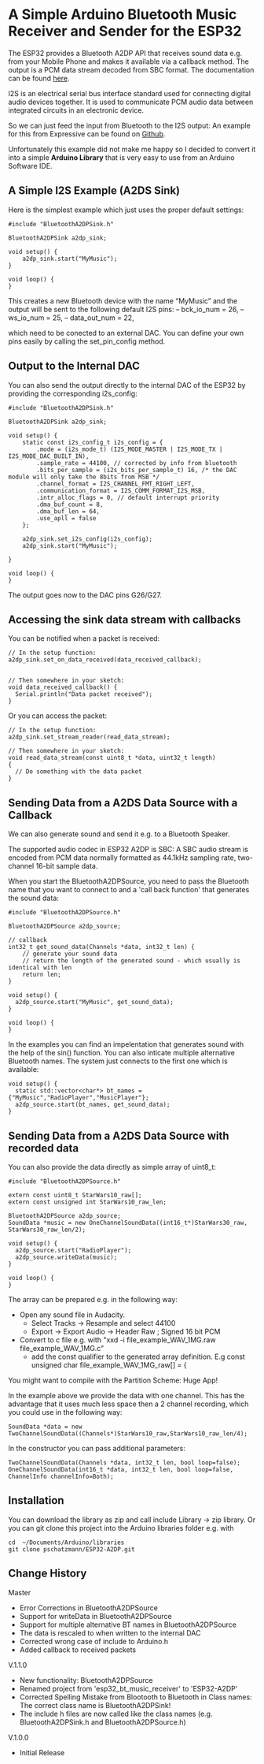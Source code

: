 # A Simple Arduino Bluetooth Music Receiver and Sender for the ESP32

The ESP32 provides a Bluetooth A2DP API that receives sound data e.g. from your Mobile Phone and makes it available via a callback method. The output is a PCM data stream decoded from SBC format. The documentation can be found [here](https://docs.espressif.com/projects/esp-idf/en/latest/esp32/api-reference/peripherals/i2s.html). 

I2S is an electrical serial bus interface standard used for connecting digital audio devices together. It is used to communicate PCM audio data between integrated circuits in an electronic device.

So we can just feed the input from Bluetooth to the I2S output: An example for this from Expressive can be found on [Github](https://github.com/espressif/esp-idf/tree/master/examples/bluetooth/bluedroid/classic_bt/a2dp_sink).

Unfortunately this example did not make me happy so I decided to convert it into a simple __Arduino Library__ that is very easy to use from an Arduino Software IDE.

## A Simple I2S Example (A2DS Sink)
Here is the simplest example which just uses the proper default settings:

```
#include "BluetoothA2DPSink.h"

BluetoothA2DPSink a2dp_sink;

void setup() {
    a2dp_sink.start("MyMusic");
}

void loop() {
}
```
This creates a new Bluetooth device with the name “MyMusic” and the output will be sent to the following default I2S pins:
– bck_io_num = 26,
– ws_io_num = 25,
– data_out_num = 22,

which need to be conected to an external DAC. You can define your own pins easily by calling the set_pin_config method.

## Output to the Internal DAC
You can also send the output directly to the internal DAC of the ESP32 by providing the corresponding i2s_config:

```
#include "BluetoothA2DPSink.h"

BluetoothA2DPSink a2dp_sink;

void setup() {
    static const i2s_config_t i2s_config = {
        .mode = (i2s_mode_t) (I2S_MODE_MASTER | I2S_MODE_TX | I2S_MODE_DAC_BUILT_IN),
        .sample_rate = 44100, // corrected by info from bluetooth
        .bits_per_sample = (i2s_bits_per_sample_t) 16, /* the DAC module will only take the 8bits from MSB */
        .channel_format = I2S_CHANNEL_FMT_RIGHT_LEFT,
        .communication_format = I2S_COMM_FORMAT_I2S_MSB,
        .intr_alloc_flags = 0, // default interrupt priority
        .dma_buf_count = 8,
        .dma_buf_len = 64,
        .use_apll = false
    };

    a2dp_sink.set_i2s_config(i2s_config);
    a2dp_sink.start("MyMusic");

}

void loop() {
}
```

The output goes now to the DAC pins G26/G27.

## Accessing the sink data stream with callbacks
You can be notified when a packet is received:

```
// In the setup function:
a2dp_sink.set_on_data_received(data_received_callback);


// Then somewhere in your sketch:
void data_received_callback() {
  Serial.println("Data packet received");
}
```

Or you can access the packet:

```
// In the setup function:
a2dp_sink.set_stream_reader(read_data_stream);

// Then somewhere in your sketch:
void read_data_stream(const uint8_t *data, uint32_t length)
{
  // Do something with the data packet
}
```


## Sending Data from a A2DS Data Source with a Callback

We can also generate sound and send it e.g. to a Bluetooth Speaker.  

The supported audio codec in ESP32 A2DP is SBC: A SBC audio stream is encoded from PCM data normally formatted as 44.1kHz sampling rate, two-channel 16-bit sample data. 

When you start the BluetoothA2DPSource, you need to pass the Bluetooth name that you want to connect to and a 'call back
function' that generates the sound data:

```
#include "BluetoothA2DPSource.h"

BluetoothA2DPSource a2dp_source;

// callback 
int32_t get_sound_data(Channels *data, int32_t len) {
    // generate your sound data 
    // return the length of the generated sound - which usually is identical with len
    return len;
}

void setup() {
  a2dp_source.start("MyMusic", get_sound_data);  
}

void loop() {
}

```

In the examples you can find an impelentation that generates sound with the help of the sin() function.
You can also inticate multiple alternative Bluetooth names. The system just connects to the first one
which is available:

```
void setup() {
  static std::vector<char*> bt_names = {"MyMusic","RadioPlayer","MusicPlayer"};
  a2dp_source.start(bt_names, get_sound_data); 
} 

```


## Sending Data from a A2DS Data Source with recorded data

You can also provide the data directly as simple array of uint8_t:

```
#include "BluetoothA2DPSource.h"

extern const uint8_t StarWars10_raw[];
extern const unsigned int StarWars10_raw_len;

BluetoothA2DPSource a2dp_source;
SoundData *music = new OneChannelSoundData((int16_t*)StarWars30_raw, StarWars30_raw_len/2);

void setup() {
  a2dp_source.start("RadioPlayer");  
  a2dp_source.writeData(music);
}

void loop() {
}

```


The array can be prepared e.g. in the following way:

  - Open any sound file in Audacity. 
    - Select Tracks -> Resample and select 44100
    - Export -> Export Audio -> Header Raw ; Signed 16 bit PCM
  - Convert to c file e.g. with "xxd -i file_example_WAV_1MG.raw file_example_WAV_1MG.c"
    - add the const qualifier to the generated array definition. E.g const unsigned char file_example_WAV_1MG_raw[] = {

You might want to compile with the Partition Scheme: Huge App!

In the example above we provide the data with one channel. This has the advantage that it uses much less space then 
a 2 channel recording, which you could use in the following way: 

```
SoundData *data = new TwoChannelSoundData((Channels*)StarWars10_raw,StarWars10_raw_len/4);

```

In the constructor you can pass additional parameters:

```
TwoChannelSoundData(Channels *data, int32_t len, bool loop=false);
OneChannelSoundData(int16_t *data, int32_t len, bool loop=false, ChannelInfo channelInfo=Both);

```



## Installation

You can download the library as zip and call include Library -> zip library. Or you can git clone this project into the Arduino libraries folder e.g. with
```
cd  ~/Documents/Arduino/libraries
git clone pschatzmann/ESP32-A2DP.git
```

## Change History

Master
- Error Corrections in BluetoothA2DPSource
- Support for writeData in BluetoothA2DPSource
- Support for multiple alternative BT names in BluetoothA2DPSource
- The data is rescaled to when written to the internal DAC
- Corrected wrong case of include to Arduino.h
- Added callback to received packets

V.1.1.0 
- New functionality: BluetoothA2DPSource
- Renamed project from 'esp32_bt_music_receiver' to 'ESP32-A2DP'
- Corrected Spelling Mistake from Blootooth to Bluetooth in Class names: The correct class name is BluetoothA2DPSink!
- The include h files are now called like the class names (e.g. BluetoothA2DPSink.h and BluetoothA2DPSource.h)

V.1.0.0 
- Initial Release




